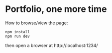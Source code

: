 # Portfolio, one more time

How to browse/view the page:

```
npm install
npm run dev
```

then open a browser at http://localhost:1234/
